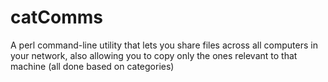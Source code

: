 catComms
========

A perl command-line utility that lets you share files across all computers in your network, also allowing you to copy only the ones relevant to that machine (all done based on categories)
